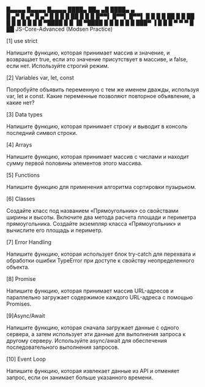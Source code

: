 █▄▄▄▄ █▄▄▄▄ █▄▄▄▄ ████▄ ██▄   ▄█ ████▄    ▄  
█  ▄▀ █  ▄▀ █  ▄▀ █   █ █  █  ██ █   █     █ 
█▀▀▌  █▀▀▌  █▀▀▌  █   █ █   █ ██ █   █ ██   █
█  █  █  █  █  █  ▀████ █  █  ▐█ ▀████ █ █  █
  █     █     █         ███▀   ▐       █  █ █
 ▀     ▀     ▀                         █   ██
JS-Core-Advanced (Modsen Practice)

[1] use strict

 Напишите функцию, которая принимает
массив и значение, и возвращает true, если
это значение присутствует в массиве, и false,
если нет. Используйте строгий режим.

[2] Variables var, let, const

Попробуйте объявить переменную с тем же
именем дважды, используя var, let и const.
Какие переменные позволяют повторное
объявление, а какие нет?

[3] Data types 

Напишите функцию, которая принимает
строку и выводит в консоль последний
символ строки.

[4] Arrays 

Напишите функцию, которая принимает
массив с числами и находит сумму первой
половины элементов этого массива.

[5] Functions 

Напишите функцию для применения
алгоритма сортировки пузырьком.

[6] Classes 

Создайте класс под названием
«Прямоугольник» со свойствами ширины и
высоты. Включите два метода расчета
площади и периметра прямоугольника.
Создайте экземпляр класса «Прямоугольник»
и вычислите его площадь и периметр.

[7] Error Handling

Напишите функцию, которая использует блок
try-catch для перехвата и обработки ошибки
TypeError при доступе к свойству
неопределенного объекта.

[8] Promise 

Напишите функцию, которая принимает
массив URL-адресов и параллельно
загружает содержимое каждого URL-адреса с
помощью Promises.

[9]Async/Await

Напишите функцию, которая сначала
загружает данные с одного сервера, а затем
использует эти данные для выполнения
запроса к другому серверу. Используйте
async/await для обеспечения
последовательного выполнения запросов.

[10] Event Loop

Напишите функцию, которая извлекает
данные из API и отменяет запрос, если он
занимает больше указанного времени.

